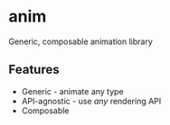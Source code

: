 # anim

Generic, composable animation library

## Features

- Generic - animate any type
- API-agnostic - use *any* rendering API
- Composable
